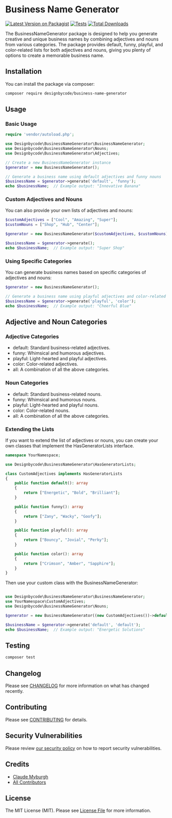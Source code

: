 # Business Name Generator

[![Latest Version on Packagist](https://img.shields.io/packagist/v/designbycode/business-name-generator.svg?style=flat-square)](https://packagist.org/packages/designbycode/business-name-generator)
[![Tests](https://img.shields.io/github/actions/workflow/status/designbycode/business-name-generator/run-tests.yml?branch=main&label=tests&style=flat-square)](https://github.com/designbycode/business-name-generator/actions/workflows/run-tests.yml)
[![Total Downloads](https://img.shields.io/packagist/dt/designbycode/business-name-generator.svg?style=flat-square)](https://packagist.org/packages/designbycode/business-name-generator)

The BusinessNameGenerator package is designed to help you generate creative and unique business names by combining adjectives and nouns from various categories. The package provides default, funny, playful, and color-related lists for both adjectives and nouns, giving you plenty of options to create a memorable business name.

## Installation

You can install the package via composer:

```bash
composer require designbycode/business-name-generator
```

## Usage
### Basic Usage

```php
require 'vendor/autoload.php';

use Designbycode\BusinessNameGenerator\BusinessNameGenerator;
use Designbycode\BusinessNameGenerator\Nouns;
use Designbycode\BusinessNameGenerator\Adjectives;

// Create a new BusinessNameGenerator instance
$generator = new BusinessNameGenerator();

// Generate a business name using default adjectives and funny nouns
$businessName = $generator->generate('default', 'funny');
echo $businessName;  // Example output: "Innovative Banana"
```

### Custom Adjectives and Nouns 
You can also provide your own lists of adjectives and nouns:

```php 
$customAdjectives = ["Cool", "Amazing", "Super"];
$customNouns = ["Shop", "Hub", "Center"];

$generator = new BusinessNameGenerator($customAdjectives, $customNouns);

$businessName = $generator->generate();
echo $businessName;  // Example output: "Super Shop"

```
### Using Specific Categories
You can generate business names based on specific categories of adjectives and nouns:

```php 
$generator = new BusinessNameGenerator();

// Generate a business name using playful adjectives and color-related nouns
$businessName = $generator->generate('playful', 'color');
echo $businessName;  // Example output: "Cheerful Blue"
```

## Adjective and Noun Categories
### Adjective Categories
- default: Standard business-related adjectives.
- funny: Whimsical and humorous adjectives.
- playful: Light-hearted and playful adjectives.
- color: Color-related adjectives.
- all: A combination of all the above categories.

### Noun Categories
- default: Standard business-related nouns.
- funny: Whimsical and humorous nouns.
- playful: Light-hearted and playful nouns.
- color: Color-related nouns.
- all: A combination of all the above categories.

### Extending the Lists
If you want to extend the list of adjectives or nouns, you can create your own classes that implement the HasGeneratorLists interface.

```php 
namespace YourNamespace;

use Designbycode\BusinessNameGenerator\HasGeneratorLists;

class CustomAdjectives implements HasGeneratorLists
{
    public function default(): array
    {
        return ["Energetic", "Bold", "Brilliant"];
    }

    public function funny(): array
    {
        return ["Zany", "Wacky", "Goofy"];
    }

    public function playful(): array
    {
        return ["Bouncy", "Jovial", "Perky"];
    }

    public function color(): array
    {
        return ["Crimson", "Amber", "Sapphire"];
    }
}

```

Then use your custom class with the BusinessNameGenerator:

```php

use Designbycode\BusinessNameGenerator\BusinessNameGenerator;
use YourNamespace\CustomAdjectives;
use Designbycode\BusinessNameGenerator\Nouns;

$generator = new BusinessNameGenerator((new CustomAdjectives())->default(), (new Nouns())->default());

$businessName = $generator->generate('default', 'default');
echo $businessName;  // Example output: "Energetic Solutions"


````

## Testing

```bash
composer test
```

## Changelog

Please see [CHANGELOG](CHANGELOG.md) for more information on what has changed recently.

## Contributing

Please see [CONTRIBUTING](https://github.com/spatie/.github/blob/main/CONTRIBUTING.md) for details.

## Security Vulnerabilities

Please review [our security policy](../../security/policy) on how to report security vulnerabilities.

## Credits

- [Claude Myburgh](https://github.com/claudemyburgh)
- [All Contributors](../../contributors)

## License

The MIT License (MIT). Please see [License File](LICENSE.md) for more information.
